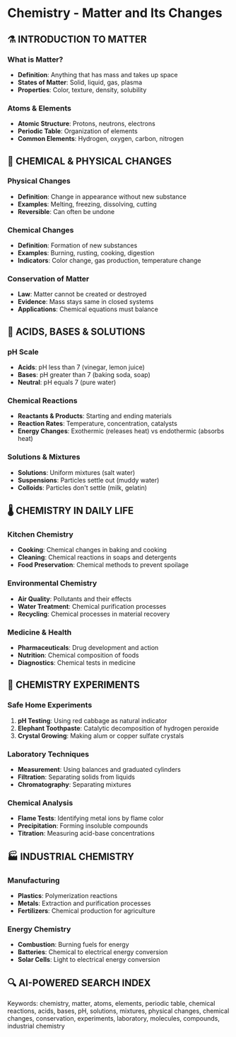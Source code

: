 ﻿# Chemistry - Matter and Its Changes

## ⚗️ INTRODUCTION TO MATTER

### What is Matter?
- **Definition**: Anything that has mass and takes up space
- **States of Matter**: Solid, liquid, gas, plasma
- **Properties**: Color, texture, density, solubility

### Atoms & Elements
- **Atomic Structure**: Protons, neutrons, electrons
- **Periodic Table**: Organization of elements
- **Common Elements**: Hydrogen, oxygen, carbon, nitrogen

## 🔬 CHEMICAL & PHYSICAL CHANGES

### Physical Changes
- **Definition**: Change in appearance without new substance
- **Examples**: Melting, freezing, dissolving, cutting
- **Reversible**: Can often be undone

### Chemical Changes
- **Definition**: Formation of new substances
- **Examples**: Burning, rusting, cooking, digestion
- **Indicators**: Color change, gas production, temperature change

### Conservation of Matter
- **Law**: Matter cannot be created or destroyed
- **Evidence**: Mass stays same in closed systems
- **Applications**: Chemical equations must balance

## 🧪 ACIDS, BASES & SOLUTIONS

### pH Scale
- **Acids**: pH less than 7 (vinegar, lemon juice)
- **Bases**: pH greater than 7 (baking soda, soap)
- **Neutral**: pH equals 7 (pure water)

### Chemical Reactions
- **Reactants & Products**: Starting and ending materials
- **Reaction Rates**: Temperature, concentration, catalysts
- **Energy Changes**: Exothermic (releases heat) vs endothermic (absorbs heat)

### Solutions & Mixtures
- **Solutions**: Uniform mixtures (salt water)
- **Suspensions**: Particles settle out (muddy water)
- **Colloids**: Particles don't settle (milk, gelatin)

## 🌡️ CHEMISTRY IN DAILY LIFE

### Kitchen Chemistry
- **Cooking**: Chemical changes in baking and cooking
- **Cleaning**: Chemical reactions in soaps and detergents
- **Food Preservation**: Chemical methods to prevent spoilage

### Environmental Chemistry
- **Air Quality**: Pollutants and their effects
- **Water Treatment**: Chemical purification processes
- **Recycling**: Chemical processes in material recovery

### Medicine & Health
- **Pharmaceuticals**: Drug development and action
- **Nutrition**: Chemical composition of foods
- **Diagnostics**: Chemical tests in medicine

## 🔬 CHEMISTRY EXPERIMENTS

### Safe Home Experiments
1. **pH Testing**: Using red cabbage as natural indicator
2. **Elephant Toothpaste**: Catalytic decomposition of hydrogen peroxide
3. **Crystal Growing**: Making alum or copper sulfate crystals

### Laboratory Techniques
- **Measurement**: Using balances and graduated cylinders
- **Filtration**: Separating solids from liquids
- **Chromatography**: Separating mixtures

### Chemical Analysis
- **Flame Tests**: Identifying metal ions by flame color
- **Precipitation**: Forming insoluble compounds
- **Titration**: Measuring acid-base concentrations

## 🏭 INDUSTRIAL CHEMISTRY

### Manufacturing
- **Plastics**: Polymerization reactions
- **Metals**: Extraction and purification processes
- **Fertilizers**: Chemical production for agriculture

### Energy Chemistry
- **Combustion**: Burning fuels for energy
- **Batteries**: Chemical to electrical energy conversion
- **Solar Cells**: Light to electrical energy conversion

## 🔍 AI-POWERED SEARCH INDEX
Keywords: chemistry, matter, atoms, elements, periodic table, chemical reactions, acids, bases, pH, solutions, mixtures, physical changes, chemical changes, conservation, experiments, laboratory, molecules, compounds, industrial chemistry
